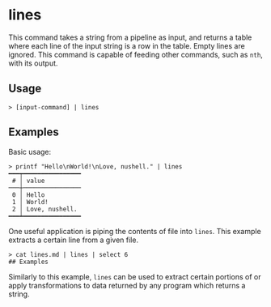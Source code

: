 # lines

This command takes a string from a pipeline as input, and returns a table where each line of the input string is a row in the table. Empty lines are ignored. This command is capable of feeding other commands, such as `nth`, with its output.

## Usage

```shell
> [input-command] | lines
```

## Examples

Basic usage:

```shell
> printf "Hello\nWorld!\nLove, nushell." | lines
━━━┯━━━━━━━━━━━━━━━━
 # │ value
───┼────────────────
 0 │ Hello
 1 │ World!
 2 │ Love, nushell.
━━━┷━━━━━━━━━━━━━━━━
```

One useful application is piping the contents of file into `lines`. This example extracts a certain line from a given file.

```shell
> cat lines.md | lines | select 6
## Examples
```

Similarly to this example, `lines` can be used to extract certain portions of or apply transformations to data returned by any program which returns a string.
